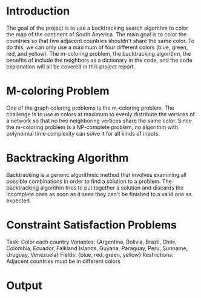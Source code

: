 # Introduction

The goal of the project is to use a backtracking search algorithm to color the map of the continent of South America. The main goal is to color the countries so that two adjacent countries shouldn't share the same color. To do this, we can only use a maximum of four different colors (blue, green, red, and yellow). The m-coloring problem, the backtracking algorithm, the benefits of include the neighbors as a dictionary in the code, and the code explanation will all be covered in this project report.

# M-coloring Problem

One of the graph coloring problems is the m-coloring problem. The challenge is to use m colors at maximum to evenly distribute the vertices of a network so that no two neighboring vertices share the same color. Since the m-coloring problem is a NP-complete problem, no algorithm with polynomial time complexity can solve it for all kinds of inputs.

# Backtracking Algorithm

Backtracking is a generic algorithmic method that involves examining all possible combinations in order to find a solution to a problem. The backtracking algorithm tries to put together a solution and discards the incomplete ones as soon as it sees they can't be finished to a valid one as expected.

# Constraint Satisfaction Problems

Task: Color each country
Variables: {Argentina, Bolivia, Brazil, Chile, Colombia, Ecuador, Falkland Islands, Guyana, Paraguay, Peru, Suriname, Uruguay, Venezuela}
Fields: {blue, red, green, yellow}
Restrictions: Adjacent countries must be in different colors

# Output
